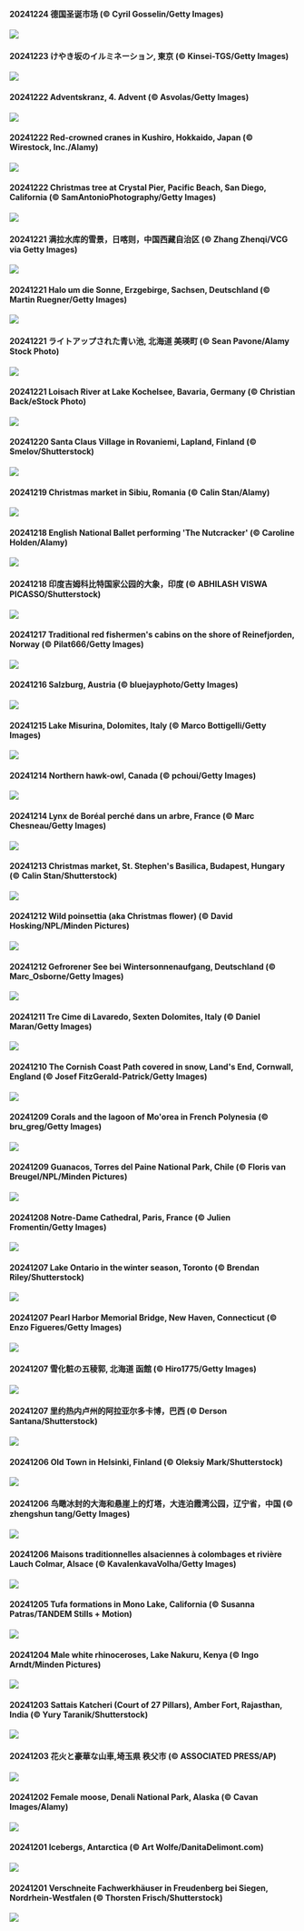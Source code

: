 #### 20241224 德国圣诞市场 (© Cyril Gosselin/Getty Images)

![](20241224_SantaSnowglobe_1920x1080.jpg)

#### 20241223 けやき坂のイルミネーション, 東京 (© Kinsei-TGS/Getty Images)

![](20241223_TokyoTower_1920x1080.jpg)

#### 20241222 Adventskranz, 4. Advent (© Asvolas/Getty Images)

![](20241222_GermanyAdventWreath_1920x1080.jpg)

#### 20241222 Red-crowned cranes in Kushiro, Hokkaido, Japan (© Wirestock, Inc./Alamy)

![](20241222_FestivusCranes_1920x1080.jpg)

#### 20241222 Christmas tree at Crystal Pier, Pacific Beach, San Diego, California (© SamAntonioPhotography/Getty Images)

![](20241222_CrystalPier_1920x1080.jpg)

#### 20241221 满拉水库的雪景，日喀则，中国西藏自治区 (© Zhang Zhenqi/VCG via Getty Images)

![](20241221_WinterSolstice_1920x1080.jpg)

#### 20241221 Halo um die Sonne, Erzgebirge, Sachsen, Deutschland (© Martin Ruegner/Getty Images)

![](20241221_SolsticeHalo_1920x1080.jpg)

#### 20241221 ライトアップされた青い池, 北海道 美瑛町 (© Sean Pavone/Alamy Stock Photo)

![](20241221_BluePond_1920x1080.jpg)

#### 20241221 Loisach River at Lake Kochelsee, Bavaria, Germany (© Christian Back/eStock Photo)

![](20241221_BavarianWinter_1920x1080.jpg)

#### 20241220 Santa Claus Village in Rovaniemi, Lapland, Finland (© Smelov/Shutterstock)

![](20241220_SantaClausVillage_1920x1080.jpg)

#### 20241219 Christmas market in Sibiu, Romania (© Calin Stan/Alamy)

![](20241219_SibiuRomania_1920x1080.jpg)

#### 20241218 English National Ballet performing 'The Nutcracker' (© Caroline Holden/Alamy)

![](20241218_NutcrackerBallet_1920x1080.jpg)

#### 20241218 印度吉姆科比特国家公园的大象，印度 (© ABHILASH VISWA PICASSO/Shutterstock)

![](20241218_MorningElephants_1920x1080.jpg)

#### 20241217 Traditional red fishermen's cabins on the shore of Reinefjorden, Norway (© Pilat666/Getty Images)

![](20241217_ReinefjordenNorway_1920x1080.jpg)

#### 20241216 Salzburg, Austria (© bluejayphoto/Getty Images)

![](20241216_SalzburgSnow_1920x1080.jpg)

#### 20241215 Lake Misurina, Dolomites, Italy (© Marco Bottigelli/Getty Images)

![](20241215_MisurinaLake_1920x1080.jpg)

#### 20241214 Northern hawk-owl, Canada (© pchoui/Getty Images)

![](20241214_NorthernHawkOwl_1920x1080.jpg)

#### 20241214 Lynx de Boréal perché dans un arbre, France (© Marc Chesneau/Getty Images)

![](20241214_LynxTree_1920x1080.jpg)

#### 20241213 Christmas market, St. Stephen's Basilica, Budapest, Hungary (© Calin Stan/Shutterstock)

![](20241213_ChristmasBudapest_1920x1080.jpg)

#### 20241212 Wild poinsettia (aka Christmas flower) (© David Hosking/NPL/Minden Pictures)

![](20241212_WildPoinsettia_1920x1080.jpg)

#### 20241212 Gefrorener See bei Wintersonnenaufgang, Deutschland (© Marc_Osborne/Getty Images)

![](20241212_FrozenLakebyWintrySunrise_1920x1080.jpg)

#### 20241211 Tre Cime di Lavaredo, Sexten Dolomites, Italy (© Daniel Maran/Getty Images)

![](20241211_DolomitesSky_1920x1080.jpg)

#### 20241210 The Cornish Coast Path covered in snow, Land's End, Cornwall, England (© Josef FitzGerald-Patrick/Getty Images)

![](20241210_CornwallSnow_1920x1080.jpg)

#### 20241209 Corals and the lagoon of Mo'orea in French Polynesia (© bru_greg/Getty Images)

![](20241209_Moorea_1920x1080.jpg)

#### 20241209 Guanacos, Torres del Paine National Park, Chile (© Floris van Breugel/NPL/Minden Pictures)

![](20241209_GuanacosChile_1920x1080.jpg)

#### 20241208 Notre-Dame Cathedral, Paris, France (© Julien Fromentin/Getty Images)

![](20241208_ReopeningNotreDame_1920x1080.jpg)

#### 20241207 Lake Ontario in the winter season, Toronto (© Brendan Riley/Shutterstock)

![](20241207_TorontoWinterSkyline_1920x1080.jpg)

#### 20241207 Pearl Harbor Memorial Bridge, New Haven, Connecticut (© Enzo Figueres/Getty Images)

![](20241207_NewHavenBridge_1920x1080.jpg)

#### 20241207 雪化粧の五稜郭, 北海道 函館 (© Hiro1775/Getty Images)

![](20241207_Daxue_1920x1080.jpg)

#### 20241207 里约热内卢州的阿拉亚尔多卡博，巴西 (© Derson Santana/Shutterstock)

![](20241207_ArraialdoCabo_1920x1080.jpg)

#### 20241206 Old Town in Helsinki, Finland (© Oleksiy Mark/Shutterstock)

![](20241206_HelsinkiDusk_1920x1080.jpg)

#### 20241206 鸟瞰冰封的大海和悬崖上的灯塔，大连泊霞湾公园，辽宁省，中国 (© zhengshun tang/Getty Images)

![](20241206_GreaterSnow_1920x1080.jpg)

#### 20241206 Maisons traditionnelles alsaciennes à colombages et rivière Lauch Colmar, Alsace (© KavalenkavaVolha/Getty Images)

![](20241206_ColmarHoliday_1920x1080.jpg)

#### 20241205 Tufa formations in Mono Lake, California (© Susanna Patras/TANDEM Stills + Motion)

![](20241205_MonoTufa_1920x1080.jpg)

#### 20241204 Male white rhinoceroses, Lake Nakuru, Kenya (© Ingo Arndt/Minden Pictures)

![](20241204_RhinosKenya_1920x1080.jpg)

#### 20241203 Sattais Katcheri (Court of 27 Pillars), Amber Fort, Rajasthan, India (© Yury Taranik/Shutterstock)

![](20241203_JaipurFort_1920x1080.jpg)

#### 20241203 花火と豪華な山車,埼玉県 秩父市 (© ASSOCIATED PRESS/AP)

![](20241203_ChichibuFestival_1920x1080.jpg)

#### 20241202 Female moose, Denali National Park, Alaska (© Cavan Images/Alamy)

![](20241202_SnowMoose_1920x1080.jpg)

#### 20241201 Icebergs, Antarctica (© Art Wolfe/DanitaDelimont.com)

![](20241201_IcebergsAntarctica_1920x1080.jpg)

#### 20241201 Verschneite Fachwerkhäuser in Freudenberg bei Siegen, Nordrhein-Westfalen (© Thorsten Frisch/Shutterstock)

![](20241201_FreudenbergHistoricHouses_1920x1080.jpg)

